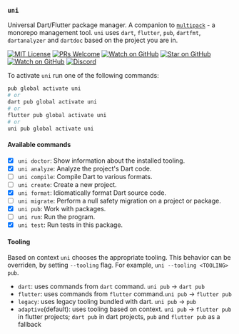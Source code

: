### `uni`

Universal Dart/Flutter package manager. A companion to [`multipack`](https://pub.dev/packages/multipack) - a monorepo management tool.
`uni` uses `dart`, `flutter`, `pub`, `dartfmt`, `dartanalyzer` and `dartdoc` based on the project you are in.

[![MIT License][license-badge]][license-link]
[![PRs Welcome][prs-badge]][prs-link]
[![Watch on GitHub][github-watch-badge]][github-watch-link]
[![Star on GitHub][github-star-badge]][github-star-link]
[![Watch on GitHub][github-forks-badge]][github-forks-link]
[![Discord][discord-badge]][discord-link]

[license-badge]: https://img.shields.io/github/license/gql-dart/uni.svg?style=for-the-badge
[license-link]: https://github.com/gql-dart/uni/blob/master/LICENSE
[prs-badge]: https://img.shields.io/badge/PRs-welcome-brightgreen.svg?style=for-the-badge
[prs-link]: https://github.com/gql-dart/uni/issues

[github-watch-badge]: https://img.shields.io/github/watchers/gql-dart/uni.svg?style=for-the-badge&logo=github&logoColor=ffffff
[github-watch-link]: https://github.com/gql-dart/uni/watchers
[github-star-badge]: https://img.shields.io/github/stars/gql-dart/uni.svg?style=for-the-badge&logo=github&logoColor=ffffff
[github-star-link]: https://github.com/gql-dart/uni/stargazers
[github-forks-badge]: https://img.shields.io/github/forks/gql-dart/uni.svg?style=for-the-badge&logo=github&logoColor=ffffff
[github-forks-link]: https://github.com/gql-dart/uni/network/members

[discord-badge]: https://img.shields.io/discord/559455668810153989.svg?style=for-the-badge&logo=discord&logoColor=ffffff
[discord-link]: https://discord.gg/NryjpVa


To activate `uni` run one of the following commands:
```bash
pub global activate uni
# or
dart pub global activate uni
# or
flutter pub global activate uni
# or
uni pub global activate uni
```

#### Available commands
- [x] `uni doctor`: Show information about the installed tooling.
- [x] `uni analyze`: Analyze the project's Dart code.
- [ ] `uni compile`: Compile Dart to various formats.
- [ ] `uni create`: Create a new project.
- [x] `uni format`: Idiomatically format Dart source code.
- [ ] `uni migrate`: Perform a null safety migration on a project or package.
- [x] `uni pub`: Work with packages.
- [ ] `uni run`: Run the program.
- [x] `uni test`: Run tests in this package.

#### Tooling
Based on context `uni` chooses the appropriate tooling. This behavior can be overriden, by setting `--tooling` flag.
For example, `uni --tooling <TOOLING> pub`.  
- `dart`: uses commands from `dart` command. `uni pub` -> `dart pub`
- `flutter`: uses commands from `flutter` command.`uni pub` -> `flutter pub`
- `legacy`: uses legacy tooling bundled with dart. `uni pub` -> `pub`
- `adaptive`(default): uses tooling based on context. `uni pub` -> `flutter pub` in flutter projects; `dart pub` in dart projects, `pub` and `flutter pub` as a fallback
